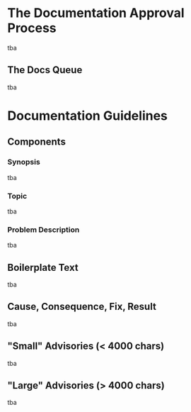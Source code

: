 The Documentation Approval Process
==================================

tba

The Docs Queue
--------------

tba

Documentation Guidelines
========================

Components
----------

### Synopsis

tba

### Topic

tba

### Problem Description

tba

Boilerplate Text
----------------

tba

Cause, Consequence, Fix, Result
-------------------------------

tba

"Small" Advisories (&lt; 4000 chars)
------------------------------------

tba

"Large" Advisories (&gt; 4000 chars)
------------------------------------

tba
